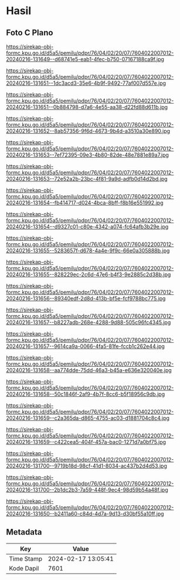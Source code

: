 # Hasil

## Foto C Plano

https://sirekap-obj-formc.kpu.go.id/d5a5/pemilu/pdpr/76/04/02/20/07/7604022007012-20240216-131649--d68741e5-eab1-4fec-b750-07167188ca9f.jpg

https://sirekap-obj-formc.kpu.go.id/d5a5/pemilu/pdpr/76/04/02/20/07/7604022007012-20240216-131651--1dc3acd3-35e6-4b9f-9492-77af007d557e.jpg

https://sirekap-obj-formc.kpu.go.id/d5a5/pemilu/pdpr/76/04/02/20/07/7604022007012-20240216-131651--0b884798-d7a6-4e55-aa38-d22fd88d611b.jpg

https://sirekap-obj-formc.kpu.go.id/d5a5/pemilu/pdpr/76/04/02/20/07/7604022007012-20240216-131652--8ab57356-9f6d-4673-9b4d-a3510a30e890.jpg

https://sirekap-obj-formc.kpu.go.id/d5a5/pemilu/pdpr/76/04/02/20/07/7604022007012-20240216-131653--7ef72395-09e3-4b80-82de-48e7881e89a7.jpg

https://sirekap-obj-formc.kpu.go.id/d5a5/pemilu/pdpr/76/04/02/20/07/7604022007012-20240216-131653--72e52a2b-23bc-4f81-9a9d-adfb0d14d2bd.jpg

https://sirekap-obj-formc.kpu.go.id/d5a5/pemilu/pdpr/76/04/02/20/07/7604022007012-20240216-131654--fb414717-d024-4bca-8bff-f8b16e551992.jpg

https://sirekap-obj-formc.kpu.go.id/d5a5/pemilu/pdpr/76/04/02/20/07/7604022007012-20240216-131654--d9327c01-c80e-4342-a074-fc64afb3b29e.jpg

https://sirekap-obj-formc.kpu.go.id/d5a5/pemilu/pdpr/76/04/02/20/07/7604022007012-20240216-131655--5283657f-d678-4a4e-9f9c-66e0a305888b.jpg

https://sirekap-obj-formc.kpu.go.id/d5a5/pemilu/pdpr/76/04/02/20/07/7604022007012-20240216-131655--828229ec-2c6d-47e6-b4f3-9e2885c2d38b.jpg

https://sirekap-obj-formc.kpu.go.id/d5a5/pemilu/pdpr/76/04/02/20/07/7604022007012-20240216-131656--89340edf-2d8d-413b-bf5e-fcf9788bc775.jpg

https://sirekap-obj-formc.kpu.go.id/d5a5/pemilu/pdpr/76/04/02/20/07/7604022007012-20240216-131657--b8227adb-268e-4288-9d88-505c96fc4345.jpg

https://sirekap-obj-formc.kpu.go.id/d5a5/pemilu/pdpr/76/04/02/20/07/7604022007012-20240216-131657--9614ca9a-0066-4fa5-81fe-fccb1c262e44.jpg

https://sirekap-obj-formc.kpu.go.id/d5a5/pemilu/pdpr/76/04/02/20/07/7604022007012-20240216-131658--aa774dde-75dd-46a3-b45a-e636e320040e.jpg

https://sirekap-obj-formc.kpu.go.id/d5a5/pemilu/pdpr/76/04/02/20/07/7604022007012-20240216-131658--50c1846f-2af9-4b7f-8cc6-b5f18956c9db.jpg

https://sirekap-obj-formc.kpu.go.id/d5a5/pemilu/pdpr/76/04/02/20/07/7604022007012-20240216-131659--c2a365da-d865-4755-ac03-d1881704c8c4.jpg

https://sirekap-obj-formc.kpu.go.id/d5a5/pemilu/pdpr/76/04/02/20/07/7604022007012-20240216-131659--c422cea5-404f-457a-bac0-1271d7a0bf75.jpg

https://sirekap-obj-formc.kpu.go.id/d5a5/pemilu/pdpr/76/04/02/20/07/7604022007012-20240216-131700--9719b18d-98cf-41d1-8034-ac437b2d4d53.jpg

https://sirekap-obj-formc.kpu.go.id/d5a5/pemilu/pdpr/76/04/02/20/07/7604022007012-20240216-131700--2b1dc2b3-7a59-448f-9ec4-98d59b54a48f.jpg

https://sirekap-obj-formc.kpu.go.id/d5a5/pemilu/pdpr/76/04/02/20/07/7604022007012-20240216-131650--b2411a60-c84d-4d7a-9d13-d30bf55a10ff.jpg


## Metadata

| Key        | Value               |
| ---------- | ------------------- |
| Time Stamp | 2024-02-17 13:05:41 |
| Kode Dapil | 7601                |



